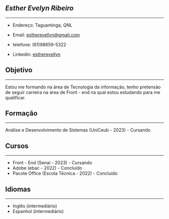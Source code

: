 ## ***Esther Evelyn Ribeiro***
---
- Endereço: Taguantinga, QNL 

- Email: estherevellyn@gmail.com 

- telefone: (61)98659-5322

- Linkedin: [estherevellyn](https://www.linkedin.com/in/esther-evelyn-012118164/)




## Objetivo
---
Estou me formando na área de Tecnologia da informação, tenho pretensão de seguir carreira na área de Front - end na qual estou estudando para me qualificar.

## Formação 

---

Análise e Desenvolvimento de Sistemas (UniCeub - 2023) - Cursando

## Cursos

--- 
- Front - End (Senai - 2023) - Cursando
- Adobe (ebac - 2022) - Concluído 
- Pacote Office (Escola Técnica - 2022) - Concluído 

## Idiomas
---
- Inglês (intermediário) 
- Espanhol (intermediário)


